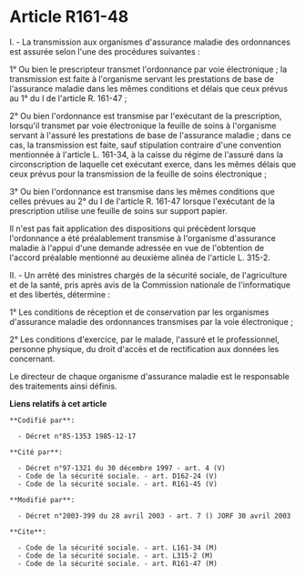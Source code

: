 # Article R161-48

I. - La transmission aux organismes d'assurance maladie des ordonnances est assurée selon l'une des procédures suivantes :

1° Ou bien le prescripteur transmet l'ordonnance par voie électronique ; la transmission est faite à l'organisme servant les
prestations de base de l'assurance maladie dans les mêmes conditions et délais que ceux prévus au 1° du I de l'article R.
161-47 ;

2° Ou bien l'ordonnance est transmise par l'exécutant de la prescription, lorsqu'il transmet par voie électronique la feuille
de soins à l'organisme servant à l'assuré les prestations de base de l'assurance maladie ; dans ce cas, la transmission est
faite, sauf stipulation contraire d'une convention mentionnée à l'article L. 161-34, à la caisse du régime de l'assuré dans
la circonscription de laquelle cet exécutant exerce, dans les mêmes délais que ceux prévus pour la transmission de la feuille
de soins électronique ;

3° Ou bien l'ordonnance est transmise dans les mêmes conditions que celles prévues au 2° du I de l'article R. 161-47 lorsque
l'exécutant de la prescription utilise une feuille de soins sur support papier.

Il n'est pas fait application des dispositions qui précèdent lorsque l'ordonnance a été préalablement transmise à l'organisme
d'assurance maladie à l'appui d'une demande adressée en vue de l'obtention de l'accord préalable mentionné au deuxième alinéa
de l'article L. 315-2.

II. - Un arrêté des ministres chargés de la sécurité sociale, de l'agriculture et de la santé, pris après avis de la
Commission nationale de l'informatique et des libertés, détermine :

1° Les conditions de réception et de conservation par les organismes d'assurance maladie des ordonnances transmises par la
voie électronique ;

2° Les conditions d'exercice, par le malade, l'assuré et le professionnel, personne physique, du droit d'accès et de
rectification aux données les concernant.

Le directeur de chaque organisme d'assurance maladie est le responsable des traitements ainsi définis.

**Liens relatifs à cet article**

	**Codifié par**:

	  - Décret n°85-1353 1985-12-17

	**Cité par**:

	  - Décret n°97-1321 du 30 décembre 1997 - art. 4 (V)
	  - Code de la sécurité sociale. - art. D162-24 (V)
	  - Code de la sécurité sociale. - art. R161-45 (V)

	**Modifié par**:

	  - Décret n°2003-399 du 28 avril 2003 - art. 7 () JORF 30 avril 2003

	**Cite**:

	  - Code de la sécurité sociale. - art. L161-34 (M)
	  - Code de la sécurité sociale. - art. L315-2 (M)
	  - Code de la sécurité sociale. - art. R161-47 (M)
